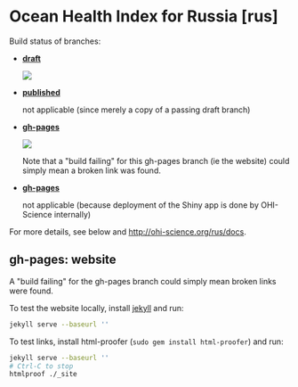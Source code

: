 # Ocean Health Index for Russia [rus]

Build status of branches:

- [**draft**](https://github.com/OHI-Science/rus/tree/draft)

  [![](https://api.travis-ci.org/OHI-Science/rus.svg?branch=draft)](https://travis-ci.org/OHI-Science/rus/branches)

- [**published**](https://github.com/OHI-Science/rus/tree/published)

  not applicable (since merely a copy of a passing draft branch)  

- [**gh-pages**](https://github.com/OHI-Science/rus/tree/gh-pages)

  [![](https://api.travis-ci.org/OHI-Science/rus.svg?branch=gh-pages)](https://travis-ci.org/OHI-Science/rus/branches)
  
  Note that a "build failing" for this gh-pages branch (ie the website) could simply mean a broken link was found.

- [**gh-pages**](https://github.com/OHI-Science/rus/tree/app)

  not applicable (because deployment of the Shiny app is done by OHI-Science internally)

For more details, see below and http://ohi-science.org/rus/docs.

## gh-pages: website

A "build failing" for the gh-pages branch could simply mean broken links were found.

To test the website locally, install [jekyll](http://jekyllrb.com/docs/installation/) and run:

```bash
jekyll serve --baseurl ''
```

To test links, install html-proofer (`sudo gem install html-proofer`) and run:

```bash
jekyll serve --baseurl ''
# Ctrl-C to stop
htmlproof ./_site
```
